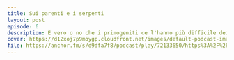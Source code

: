 ```yaml
---
title: Sui parenti e i serpenti
layout: post
episode: 6
description: È vero o no che i primogeniti ce l'hanno più difficile dei loro fratelli? Qual è l'età giusta per avere dei figli? E possiamo nascondere qualcosa ai nostri genitori? Alcune di queste domande avranno una risposta in questo episodio a proposito di famiglia. 
cover: https://d12xoj7p9moygp.cloudfront.net/images/default-podcast-image.png
file: https://anchor.fm/s/d9dfa7f8/podcast/play/72133650/https%3A%2F%2Fd3ctxlq1ktw2nl.cloudfront.net%2Fstaging%2F2023-5-14%2F4930d5da-7a3e-c4b0-7882-05485858a46e.mp3 
---
```

